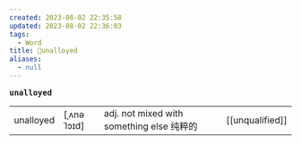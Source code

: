 ```yaml
---
created: 2023-08-02 22:35:58
updated: 2023-08-02 22:36:03
tags:
  - Word
title: 📖unalloyed
aliases:
  - null
---
```


<pre><strong>unalloyed</strong></pre>
|   |   |   |   |
|---|---|---|---|
|unalloyed|[ˌʌnəˈlɔɪd]|adj. not mixed with something else 纯粹的|[[unqualified]]|